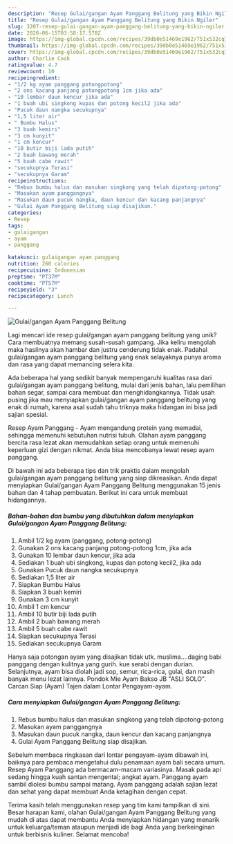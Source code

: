 ```yaml
---
description: "Resep Gulai/gangan Ayam Panggang Belitung yang Bikin Ngiler"
title: "Resep Gulai/gangan Ayam Panggang Belitung yang Bikin Ngiler"
slug: 3207-resep-gulai-gangan-ayam-panggang-belitung-yang-bikin-ngiler
date: 2020-06-15T03:58:17.578Z
image: https://img-global.cpcdn.com/recipes/39db0e51469e1962/751x532cq70/gulaigangan-ayam-panggang-belitung-foto-resep-utama.jpg
thumbnail: https://img-global.cpcdn.com/recipes/39db0e51469e1962/751x532cq70/gulaigangan-ayam-panggang-belitung-foto-resep-utama.jpg
cover: https://img-global.cpcdn.com/recipes/39db0e51469e1962/751x532cq70/gulaigangan-ayam-panggang-belitung-foto-resep-utama.jpg
author: Charlie Cook
ratingvalue: 4.7
reviewcount: 10
recipeingredient:
- "1/2 kg ayam panggang potongpotong"
- "2 ons kacang panjang potongpotong 1cm jika ada"
- "10 lembar daun kencur jika ada"
- "1 buah ubi singkong kupas dan potong kecil2 jika ada"
- "Pucuk daun nangka secukupnya"
- "1,5 liter air"
- " Bumbu Halus"
- "3 buah kemiri"
- "3 cm kunyit"
- "1 cm kencur"
- "10 butir biji lada putih"
- "2 buah bawang merah"
- "5 buah cabe rawit"
- "secukupnya Terasi"
- "secukupnya Garam"
recipeinstructions:
- "Rebus bumbu halus dan masukan singkong yang telah dipotong-potong"
- "Masukan ayam panggangnya"
- "Masukan daun pucuk nangka, daun kencur dan kacang panjangnya"
- "Gulai Ayam Panggang Belitung siap disajikan."
categories:
- Resep
tags:
- gulaigangan
- ayam
- panggang

katakunci: gulaigangan ayam panggang 
nutrition: 260 calories
recipecuisine: Indonesian
preptime: "PT37M"
cooktime: "PT57M"
recipeyield: "3"
recipecategory: Lunch

---
```



![Gulai/gangan Ayam Panggang Belitung](https://img-global.cpcdn.com/recipes/39db0e51469e1962/751x532cq70/gulaigangan-ayam-panggang-belitung-foto-resep-utama.jpg)

Lagi mencari ide resep gulai/gangan ayam panggang belitung yang unik? Cara membuatnya memang susah-susah gampang. Jika keliru mengolah maka hasilnya akan hambar dan justru cenderung tidak enak. Padahal gulai/gangan ayam panggang belitung yang enak selayaknya punya aroma dan rasa yang dapat memancing selera kita.

Ada beberapa hal yang sedikit banyak mempengaruhi kualitas rasa dari gulai/gangan ayam panggang belitung, mulai dari jenis bahan, lalu pemilihan bahan segar, sampai cara membuat dan menghidangkannya. Tidak usah pusing jika mau menyiapkan gulai/gangan ayam panggang belitung yang enak di rumah, karena asal sudah tahu triknya maka hidangan ini bisa jadi sajian spesial.

Resep Ayam Panggang - Ayam mengandung protein yang memadai, sehingga memenuhi kebutuhan nutrisi tubuh. Olahan ayam panggang bercita rasa lezat akan memudahkan setiap orang untuk memenuhi keperluan gizi dengan nikmat. Anda bisa mencobanya lewat resep ayam panggang.


Di bawah ini ada beberapa tips dan trik praktis dalam mengolah gulai/gangan ayam panggang belitung yang siap dikreasikan. Anda dapat menyiapkan Gulai/gangan Ayam Panggang Belitung menggunakan 15 jenis bahan dan 4 tahap pembuatan. Berikut ini cara untuk membuat hidangannya.

<!--inarticleads1-->

##### Bahan-bahan dan bumbu yang dibutuhkan dalam menyiapkan Gulai/gangan Ayam Panggang Belitung:

1. Ambil 1/2 kg ayam (panggang, potong-potong)
1. Gunakan 2 ons kacang panjang potong-potong 1cm, jika ada
1. Gunakan 10 lembar daun kencur, jika ada
1. Sediakan 1 buah ubi singkong, kupas dan potong kecil2, jika ada
1. Gunakan Pucuk daun nangka secukupnya
1. Sediakan 1,5 liter air
1. Siapkan  Bumbu Halus
1. Siapkan 3 buah kemiri
1. Gunakan 3 cm kunyit
1. Ambil 1 cm kencur
1. Ambil 10 butir biji lada putih
1. Ambil 2 buah bawang merah
1. Ambil 5 buah cabe rawit
1. Siapkan secukupnya Terasi
1. Sediakan secukupnya Garam


Hanya saja potongan ayam yang disajikan tidak utk. muslima….daging babi panggang dengan kulitnya yang gurih. kue serabi dengan durian. Selanjutnya, ayam bisa diolah jadi sop, semur, rica-rica, gulai, dan masih banyak menu lezat lainnya. Pondok Mie Ayam Bakso JB &#34;ASLI SOLO&#34;. Carcan Siap (Ayam) Tajen dalam Lontar Pengayam-ayam. 

<!--inarticleads2-->

##### Cara menyiapkan Gulai/gangan Ayam Panggang Belitung:

1. Rebus bumbu halus dan masukan singkong yang telah dipotong-potong
1. Masukan ayam panggangnya
1. Masukan daun pucuk nangka, daun kencur dan kacang panjangnya
1. Gulai Ayam Panggang Belitung siap disajikan.


Sebelum membaca ringkasan dari lontar pengayam-ayam dibawah ini, baiknya para pembaca mengetahui dulu penamaan ayam bali secara umum. Resep Ayam Panggang ada bermacam-macam variasinya. Masak pada api sedang hingga kuah santan mengental; angkat ayam. Panggang ayam sambil diolesi bumbu sampai matang. Ayam panggang adalah sajian lezat dan sehat yang dapat membuat Anda ketagihan dengan cepat. 

Terima kasih telah menggunakan resep yang tim kami tampilkan di sini. Besar harapan kami, olahan Gulai/gangan Ayam Panggang Belitung yang mudah di atas dapat membantu Anda menyiapkan hidangan yang menarik untuk keluarga/teman ataupun menjadi ide bagi Anda yang berkeinginan untuk berbisnis kuliner. Selamat mencoba!
